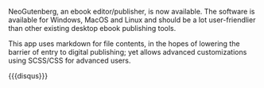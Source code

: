 NeoGutenberg, an ebook editor/publisher, is now available. The software is available for Windows, MacOS and Linux and should be a lot user-friendlier than other existing desktop ebook publishing tools.

This app uses markdown for file contents, in the hopes of lowering the barrier of entry to digital publishing; yet allows advanced customizations using SCSS/CSS for advanced users.

{{{disqus}}}
